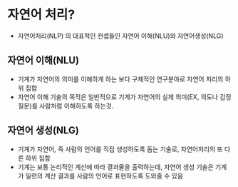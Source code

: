 # 자연어 처리?
- 자연어처리(NLP) 의 대표적인 컨셉들인 자연어 이해(NLU)와 자연어생성(NLG)


## 자연어 이해(NLU)
- 기계가 자연어의 의미를 이해하게 하는 보다 구체적인 연구분야로 자연어 처리의 하위 집합
- 자연어 이해 기술의 목적은 일반적으로 기계가 자연어의 실제 의미(EX, 의도나 감정 질문)를 사람처럼 이해하도록 하는것.

## 자연어 생성(NLG)
- 기계가 자연어, 즉 사람의 언어를 직접 생성하도록 돕는 기술로, 자연어처리의 또 다른 하위 집합
- 기계는 보통 논리적인 계산에 따라 결과물을 출력하는데, 자연어 생성 기술은 기계가 일련의 계산 결과를 사람의 언어로 표현하도록 도와줄 수 있음



